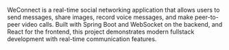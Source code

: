WeConnect is a real-time social networking application that allows users to send messages, share images, record voice messages, and make peer-to-peer video calls. Built with Spring Boot and WebSocket on the backend, and React for the frontend, this project demonstrates modern fullstack development with real-time communication features.
